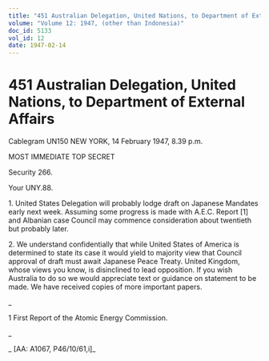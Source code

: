 ```yaml
---
title: "451 Australian Delegation, United Nations, to Department of External Affairs"
volume: "Volume 12: 1947, (other than Indonesia)"
doc_id: 5133
vol_id: 12
date: 1947-02-14
---
```


# 451 Australian Delegation, United Nations, to Department of External Affairs

Cablegram UN150 NEW YORK, 14 February 1947, 8.39 p.m.

MOST IMMEDIATE TOP SECRET

Security 266.

Your UNY.88.

1\. United States Delegation will probably lodge draft on Japanese Mandates early next week. Assuming some progress is made with A.E.C. Report [1] and Albanian case Council may commence consideration about twentieth but probably later.

2\. We understand confidentially that while United States of America is determined to state its case it would yield to majority view that Council approval of draft must await Japanese Peace Treaty. United Kingdom, whose views you know, is disinclined to lead opposition. If you wish Australia to do so we would appreciate text or guidance on statement to be made. We have received copies of more important papers.

_

1 First Report of the Atomic Energy Commission.

_

_ [AA: A1067, P46/10/61,i]_
